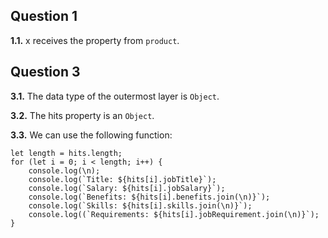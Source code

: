 ## Question 1

**1.1.** x receives the property from `product`.

## Question 3

**3.1.** The data type of the outermost layer is `Object`.

**3.2.** The hits property is an `Object`.

**3.3.** We can use the following function:

```
let length = hits.length;
for (let i = 0; i < length; i++) {
    console.log(\n);
    console.log(`Title: ${hits[i].jobTitle}`);
    console.log(`Salary: ${hits[i].jobSalary}`);
    console.log(`Benefits: ${hits[i].benefits.join(\n)}`);
    console.log(`Skills: ${hits[i].skills.join(\n)}`);
    console.log((`Requirements: ${hits[i].jobRequirement.join(\n)}`);
}

```
